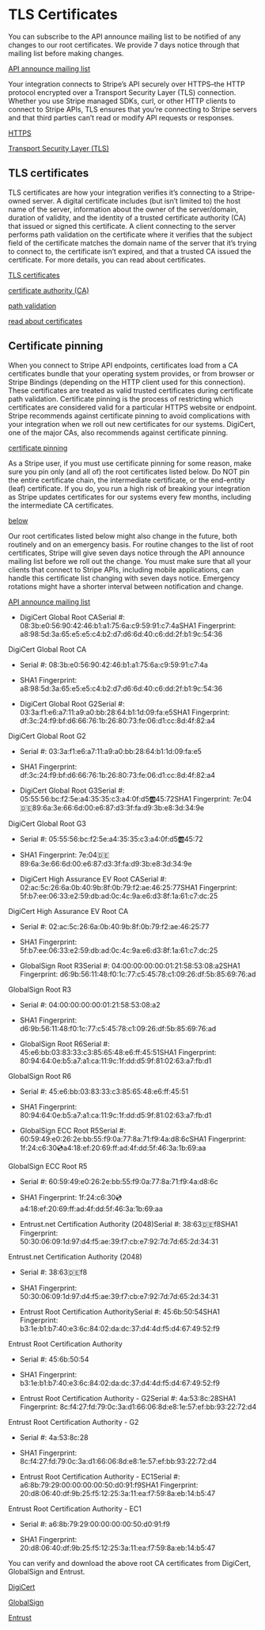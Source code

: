 # TLS Certificates

You can subscribe to the API announce mailing list to be notified of any changes to our root certificates. We provide 7 days notice through that mailing list before making changes.

[API announce mailing list](https://groups.google.com/a/lists.stripe.com/g/api-announce)

Your integration connects to Stripe’s API securely over HTTPS–the HTTP protocol encrypted over a Transport Security Layer (TLS) connection.  Whether you use Stripe managed SDKs, curl, or other HTTP clients to connect to Stripe APIs, TLS ensures that you’re connecting to Stripe servers and that third parties can’t read or modify API requests or responses.

[HTTPS](https://en.wikipedia.org/wiki/HTTPS)

[Transport Security Layer (TLS)](https://en.wikipedia.org/wiki/Transport_Layer_Security)

## TLS certificates

TLS certificates are how your integration verifies it’s connecting to a Stripe-owned server. A digital certificate includes (but isn’t limited to) the host name of the server, information about the owner of the server/domain, duration of validity, and the identity of a trusted certificate authority (CA) that issued or signed this certificate. A client connecting to the server performs path validation on the certificate where it verifies that the subject field of the certificate matches the domain name of the server that it’s trying to connect to, the certificate isn’t expired, and that a trusted CA issued the certificate. For more details, you can read about certificates.

[TLS certificates](https://www.digicert.com/tls-ssl/tls-ssl-certificates)

[certificate authority (CA)](https://en.wikipedia.org/wiki/Certificate_authority)

[path validation](https://en.wikipedia.org/wiki/Certification_path_validation_algorithm)

[read about certificates](https://en.wikipedia.org/wiki/Public_key_certificate)

## Certificate pinning

When you connect to Stripe API endpoints, certificates load from a CA certificates bundle that your operating system provides, or from browser or Stripe Bindings (depending on the HTTP client used for this connection). These certificates are treated as valid trusted certificates during certificate path validation. Certificate pinning is the process of restricting which certificates are considered valid for a particular HTTPS website or endpoint. Stripe recommends against certificate pinning to avoid complications with your integration when we roll out new certificates for our systems. DigiCert, one of the major CAs, also recommends against certificate pinning.

[certificate pinning](https://www.digicert.com/blog/certificate-pinning-what-is-certificate-pinning)

As a Stripe user, if you must use certificate pinning for some reason, make sure you pin only (and all of) the root certificates listed below. Do NOT pin the entire certificate chain, the intermediate certificate, or the end-entity (leaf) certificate. If you do, you run a high risk of breaking your integration as Stripe updates certificates for our systems every few months, including the intermediate CA certificates.

[below](#root-certificates-for-stripe-domains)

Our root certificates listed below might also change in the future, both routinely and on an emergency basis. For routine changes to the list of root certificates, Stripe will give seven days notice through the API announce mailing list before we roll out the change. You must make sure that all your clients that connect to Stripe APIs, including mobile applications, can handle this certificate list changing with seven days notice. Emergency rotations might have a shorter interval between notification and change.

[API announce mailing list](https://groups.google.com/a/lists.stripe.com/g/api-announce)

- DigiCert Global Root CASerial #: 08:3b:e0:56:90:42:46:b1:a1:75:6a:c9:59:91:c7:4aSHA1 Fingerprint: a8:98:5d:3a:65:e5:e5:c4:b2:d7:d6:6d:40:c6:dd:2f:b1:9c:54:36

DigiCert Global Root CA

- Serial #: 08:3b:e0:56:90:42:46:b1:a1:75:6a:c9:59:91:c7:4a

- SHA1 Fingerprint: a8:98:5d:3a:65:e5:e5:c4:b2:d7:d6:6d:40:c6:dd:2f:b1:9c:54:36

- DigiCert Global Root G2Serial #: 03:3a:f1:e6:a7:11:a9:a0:bb:28:64:b1:1d:09:fa:e5SHA1 Fingerprint: df:3c:24:f9:bf:d6:66:76:1b:26:80:73:fe:06:d1:cc:8d:4f:82:a4

DigiCert Global Root G2

- Serial #: 03:3a:f1:e6:a7:11:a9:a0:bb:28:64:b1:1d:09:fa:e5

- SHA1 Fingerprint: df:3c:24:f9:bf:d6:66:76:1b:26:80:73:fe:06:d1:cc:8d:4f:82:a4

- DigiCert Global Root G3Serial #: 05:55:56:bc:f2:5e:a4:35:35:c3:a4:0f:d5:ab:45:72SHA1 Fingerprint: 7e:04:de:89:6a:3e:66:6d:00:e6:87:d3:3f:fa:d9:3b:e8:3d:34:9e

DigiCert Global Root G3

- Serial #: 05:55:56:bc:f2:5e:a4:35:35:c3:a4:0f:d5:ab:45:72

- SHA1 Fingerprint: 7e:04:de:89:6a:3e:66:6d:00:e6:87:d3:3f:fa:d9:3b:e8:3d:34:9e

- DigiCert High Assurance EV Root CASerial #: 02:ac:5c:26:6a:0b:40:9b:8f:0b:79:f2:ae:46:25:77SHA1 Fingerprint: 5f:b7:ee:06:33:e2:59:db:ad:0c:4c:9a:e6:d3:8f:1a:61:c7:dc:25

DigiCert High Assurance EV Root CA

- Serial #: 02:ac:5c:26:6a:0b:40:9b:8f:0b:79:f2:ae:46:25:77

- SHA1 Fingerprint: 5f:b7:ee:06:33:e2:59:db:ad:0c:4c:9a:e6:d3:8f:1a:61:c7:dc:25

- GlobalSign Root R3Serial #: 04:00:00:00:00:01:21:58:53:08:a2SHA1 Fingerprint: d6:9b:56:11:48:f0:1c:77:c5:45:78:c1:09:26:df:5b:85:69:76:ad

GlobalSign Root R3

- Serial #: 04:00:00:00:00:01:21:58:53:08:a2

- SHA1 Fingerprint: d6:9b:56:11:48:f0:1c:77:c5:45:78:c1:09:26:df:5b:85:69:76:ad

- GlobalSign Root R6Serial #: 45:e6:bb:03:83:33:c3:85:65:48:e6:ff:45:51SHA1 Fingerprint: 80:94:64:0e:b5:a7:a1:ca:11:9c:1f:dd:d5:9f:81:02:63:a7:fb:d1

GlobalSign Root R6

- Serial #: 45:e6:bb:03:83:33:c3:85:65:48:e6:ff:45:51

- SHA1 Fingerprint: 80:94:64:0e:b5:a7:a1:ca:11:9c:1f:dd:d5:9f:81:02:63:a7:fb:d1

- GlobalSign ECC Root R5Serial #: 60:59:49:e0:26:2e:bb:55:f9:0a:77:8a:71:f9:4a:d8:6cSHA1 Fingerprint: 1f:24:c6:30:cd:a4:18:ef:20:69:ff:ad:4f:dd:5f:46:3a:1b:69:aa

GlobalSign ECC Root R5

- Serial #: 60:59:49:e0:26:2e:bb:55:f9:0a:77:8a:71:f9:4a:d8:6c

- SHA1 Fingerprint: 1f:24:c6:30:cd:a4:18:ef:20:69:ff:ad:4f:dd:5f:46:3a:1b:69:aa

- Entrust.net Certification Authority (2048)Serial #: 38:63:de:f8SHA1 Fingerprint: 50:30:06:09:1d:97:d4:f5:ae:39:f7:cb:e7:92:7d:7d:65:2d:34:31

Entrust.net Certification Authority (2048)

- Serial #: 38:63:de:f8

- SHA1 Fingerprint: 50:30:06:09:1d:97:d4:f5:ae:39:f7:cb:e7:92:7d:7d:65:2d:34:31

- Entrust Root Certification AuthoritySerial #: 45:6b:50:54SHA1 Fingerprint: b3:1e:b1:b7:40:e3:6c:84:02:da:dc:37:d4:4d:f5:d4:67:49:52:f9

Entrust Root Certification Authority

- Serial #: 45:6b:50:54

- SHA1 Fingerprint: b3:1e:b1:b7:40:e3:6c:84:02:da:dc:37:d4:4d:f5:d4:67:49:52:f9

- Entrust Root Certification Authority - G2Serial #: 4a:53:8c:28SHA1 Fingerprint: 8c:f4:27:fd:79:0c:3a:d1:66:06:8d:e8:1e:57:ef:bb:93:22:72:d4

Entrust Root Certification Authority - G2

- Serial #: 4a:53:8c:28

- SHA1 Fingerprint: 8c:f4:27:fd:79:0c:3a:d1:66:06:8d:e8:1e:57:ef:bb:93:22:72:d4

- Entrust Root Certification Authority - EC1Serial #: a6:8b:79:29:00:00:00:00:50:d0:91:f9SHA1 Fingerprint: 20:d8:06:40:df:9b:25:f5:12:25:3a:11:ea:f7:59:8a:eb:14:b5:47

Entrust Root Certification Authority - EC1

- Serial #: a6:8b:79:29:00:00:00:00:50:d0:91:f9

- SHA1 Fingerprint: 20:d8:06:40:df:9b:25:f5:12:25:3a:11:ea:f7:59:8a:eb:14:b5:47

You can verify and download the above root CA certificates from DigiCert, GlobalSign and Entrust.

[DigiCert](https://www.digicert.com/kb/digicert-root-certificates.htm)

[GlobalSign](https://support.globalsign.com/ca-certificates/root-certificates/globalsign-root-certificates)

[Entrust](https://www.entrust.com/resources/certificate-solutions/tools/root-certificate-downloads)
